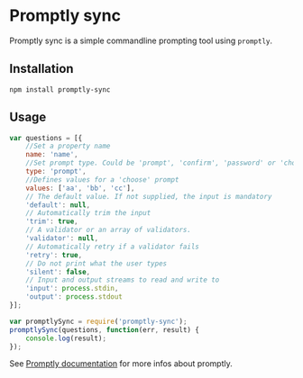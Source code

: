 Promptly sync
=============

Promptly sync is a simple commandline prompting tool using `promptly`.

Installation
------------

`npm install promptly-sync`

Usage
-----

```js
var questions = [{
    //Set a property name
    name: 'name',
    //Set prompt type. Could be 'prompt', 'confirm', 'password' or 'choose'. Defaults to 'prompt'
    type: 'prompt',
    //Defines values for a 'choose' prompt
    values: ['aa', 'bb', 'cc'],
    // The default value. If not supplied, the input is mandatory 
    'default': null,
    // Automatically trim the input 
    'trim': true,
    // A validator or an array of validators. 
    'validator': null,
    // Automatically retry if a validator fails 
    'retry': true,
    // Do not print what the user types 
    'silent': false,
    // Input and output streams to read and write to 
    'input': process.stdin,
    'output': process.stdout
}];

var promptlySync = require('promptly-sync');
promptlySync(questions, function(err, result) {
    console.log(result);
});
```

See [Promptly documentation](https://www.npmjs.com/package/promptly) for more infos about promptly.

